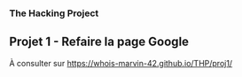 ### The Hacking Project
## Projet 1 - Refaire la page Google

À consulter sur https://whois-marvin-42.github.io/THP/proj1/

